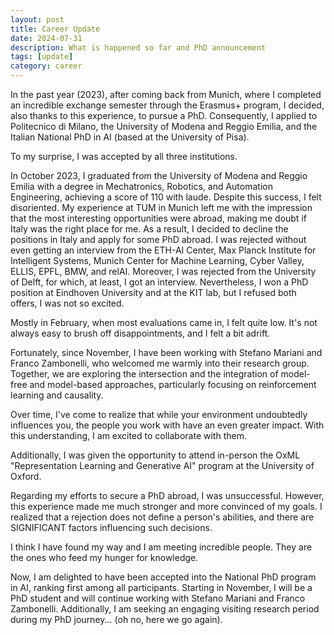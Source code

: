 ```yaml
---
layout: post
title: Career Update
date: 2024-07-31
description: What is happened so far and PhD announcement
tags: [update]
category: career
---
```


In the past year (2023), after coming back from Munich, where I completed an incredible exchange semester through the
Erasmus+ program, I decided, also thanks to this experience, to pursue a PhD. Consequently, I applied to Politecnico
di Milano, the University of Modena and Reggio Emilia, and the Italian National PhD in AI (based at the University of
Pisa).

To my surprise, I was accepted by all three institutions.

In October 2023, I graduated from the University of Modena and Reggio Emilia with a degree in Mechatronics, Robotics,
and Automation Engineering, achieving a score of 110 with laude. Despite this success, I felt disoriented.
My experience at TUM in Munich left me with the impression that the most interesting opportunities were abroad,
making me doubt if Italy was the right place for me. As a result, I decided to decline the positions in Italy and apply
for some PhD abroad. I was rejected without even getting an interview from the ETH-AI Center, Max Planck Institute for
Intelligent Systems, Munich Center for Machine Learning, Cyber Valley, ELLIS, EPFL, BMW, and relAI. Moreover, I was
rejected from the University of Delft, for which, at least, I got an interview. Nevertheless, I won a PhD position at
Eindhoven University and at the KIT lab, but I refused both offers, I was not so excited.

Mostly in February, when most evaluations came in, I felt quite low. It's not always easy to brush off disappointments,
and I felt a bit adrift.

Fortunately, since November, I have been working with Stefano Mariani and Franco Zambonelli, who welcomed me warmly into
their research group. Together, we are exploring the intersection and the integration of model-free and model-based
approaches, particularly focusing on reinforcement learning and causality.

Over time, I've come to realize that while your environment undoubtedly influences you, the people you work with have
an even greater impact. With this understanding, I am excited to collaborate with them.

Additionally, I was given the opportunity to attend in-person the OxML "Representation Learning and Generative AI"
program at the University of Oxford.

Regarding my efforts to secure a PhD abroad, I was unsuccessful. However, this experience made me much stronger and
more convinced of my goals. I realized that a rejection does not define a person's abilities, and there are
SIGNIFICANT factors influencing such decisions.

I think I have found my way and I am meeting incredible people. They are the ones who feed my hunger for knowledge.

Now, I am delighted to have been accepted into the National PhD program in AI, ranking first among all participants.
Starting in November, I will be a PhD student and will continue working with Stefano Mariani and Franco Zambonelli.
Additionally, I am seeking an engaging visiting research period during my PhD journey... (oh no, here we go again).
